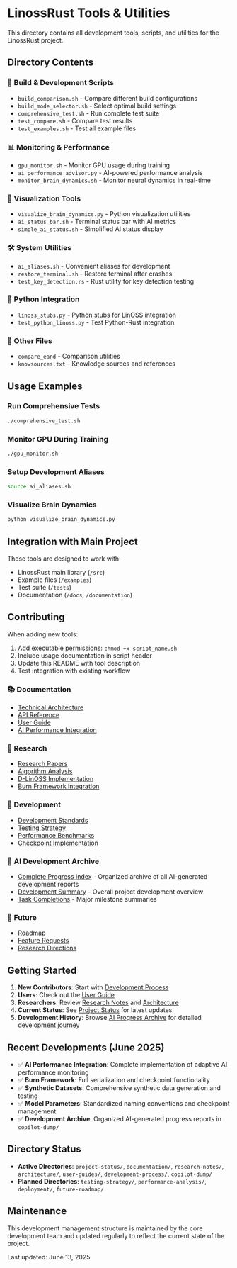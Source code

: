 # LinossRust Tools & Utilities

This directory contains all development tools, scripts, and utilities for the LinossRust project.

## Directory Contents

### 🔧 Build & Development Scripts
- `build_comparison.sh` - Compare different build configurations
- `build_mode_selector.sh` - Select optimal build settings
- `comprehensive_test.sh` - Run complete test suite
- `test_compare.sh` - Compare test results
- `test_examples.sh` - Test all example files

### 📊 Monitoring & Performance
- `gpu_monitor.sh` - Monitor GPU usage during training
- `ai_performance_advisor.py` - AI-powered performance analysis
- `monitor_brain_dynamics.sh` - Monitor neural dynamics in real-time

### 🎨 Visualization Tools
- `visualize_brain_dynamics.py` - Python visualization utilities
- `ai_status_bar.sh` - Terminal status bar with AI metrics
- `simple_ai_status.sh` - Simplified AI status display

### 🛠️ System Utilities
- `ai_aliases.sh` - Convenient aliases for development
- `restore_terminal.sh` - Restore terminal after crashes
- `test_key_detection.rs` - Rust utility for key detection testing

### 🐍 Python Integration
- `linoss_stubs.py` - Python stubs for LinOSS integration
- `test_python_linoss.py` - Test Python-Rust integration

### 📁 Other Files
- `compare_eand` - Comparison utilities
- `knowsources.txt` - Knowledge sources and references

## Usage Examples

### Run Comprehensive Tests
```bash
./comprehensive_test.sh
```

### Monitor GPU During Training
```bash
./gpu_monitor.sh
```

### Setup Development Aliases
```bash
source ai_aliases.sh
```

### Visualize Brain Dynamics
```bash
python visualize_brain_dynamics.py
```

## Integration with Main Project

These tools are designed to work with:
- LinossRust main library (`/src`)
- Example files (`/examples`) 
- Test suite (`/tests`)
- Documentation (`/docs`, `/documentation`)

## Contributing

When adding new tools:
1. Add executable permissions: `chmod +x script_name.sh`
2. Include usage documentation in script header
3. Update this README with tool description
4. Test integration with existing workflow

### 📚 Documentation
- [Technical Architecture](architecture/system-overview.md)
- [API Reference](documentation/api-reference.md)
- [User Guide](user-guides/getting-started.md)
- [AI Performance Integration](copilot-dump/AI_PERFORMANCE_INTEGRATION_COMPLETE.md)

### 🔬 Research
- [Research Papers](research-notes/papers.md)
- [Algorithm Analysis](research-notes/algorithm-analysis.md)
- [D-LinOSS Implementation](research-notes/dlinoss-research.md)
- [Burn Framework Integration](copilot-dump/BURN_SERIALIZATION_SUMMARY.md)

### 🚀 Development
- [Development Standards](development-process/coding-standards.md)
- [Testing Strategy](testing-strategy/test-plan.md)
- [Performance Benchmarks](performance-analysis/benchmarks.md)
- [Checkpoint Implementation](copilot-dump/CHECKPOINT_TESTING_COMPLETE.md)

### 🤖 AI Development Archive
- [Complete Progress Index](copilot-dump/INDEX.md) - Organized archive of all AI-generated development reports
- [Development Summary](copilot-dump/DEVELOPMENT_SUMMARY.md) - Overall project development overview
- [Task Completions](copilot-dump/TASK_COMPLETION_SUMMARY.md) - Major milestone summaries

### 🔮 Future
- [Roadmap](future-roadmap/roadmap.md)
- [Feature Requests](future-roadmap/feature-requests.md)
- [Research Directions](future-roadmap/research-directions.md)

## Getting Started

1. **New Contributors**: Start with [Development Process](development-process/onboarding.md)
2. **Users**: Check out the [User Guide](user-guides/getting-started.md)
3. **Researchers**: Review [Research Notes](research-notes/) and [Architecture](architecture/)
4. **Current Status**: See [Project Status](project-status/) for latest updates
5. **Development History**: Browse [AI Progress Archive](copilot-dump/INDEX.md) for detailed development journey

## Recent Developments (June 2025)

- ✅ **AI Performance Integration**: Complete implementation of adaptive AI performance monitoring
- ✅ **Burn Framework**: Full serialization and checkpoint functionality 
- ✅ **Synthetic Datasets**: Comprehensive synthetic data generation and testing
- ✅ **Model Parameters**: Standardized naming conventions and checkpoint management
- ✅ **Development Archive**: Organized AI-generated progress reports in `copilot-dump/`

## Directory Status

- **Active Directories**: `project-status/`, `documentation/`, `research-notes/`, `architecture/`, `user-guides/`, `development-process/`, `copilot-dump/`
- **Planned Directories**: `testing-strategy/`, `performance-analysis/`, `deployment/`, `future-roadmap/`

## Maintenance

This development management structure is maintained by the core development team and updated regularly to reflect the current state of the project.

Last updated: June 13, 2025
